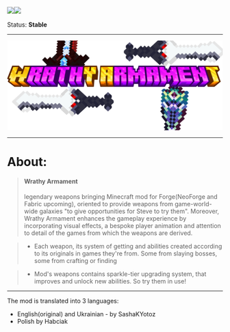 [![](https://img.shields.io/badge/All--Rights--Reserved-blue)](https://github.com/SashaKYotoz/wrathy_armament/blob/master/LICENSE)[![](https://img.shields.io/discord/1155188824360624148?color=Green&label=Discord&logo=Discord&style=flat-square)](https://discord.gg/vjyzphNywy)

Status: **Stable**

<hr>

![](wrathy_armament_title.png)

<hr>

# About:

><h4> Wrathy Armament</h4> legendary weapons bringing Minecraft mod for Forge(NeoForge and Fabric upcoming), 
> oriented to provide weapons from game-world-wide galaxies "to give opportunities for Steve to try them".
> Moreover, Wrathy Armament enhances the gameplay experience by incorporating visual effects, a bespoke player animation and attention to detail of the games from which the weapons are derived.

>- Each weapon, its system of getting and abilities created according to its originals in games they're from. Some from slaying bosses, some from crafting or finding

>- Mod's weapons contains sparkle-tier upgrading system, that improves and unlock new abilities. So try them in use!

<hr>

The mod is translated into 3 languages:

- English(original) and Ukrainian - by SashaKYotoz
- Polish by Habciak